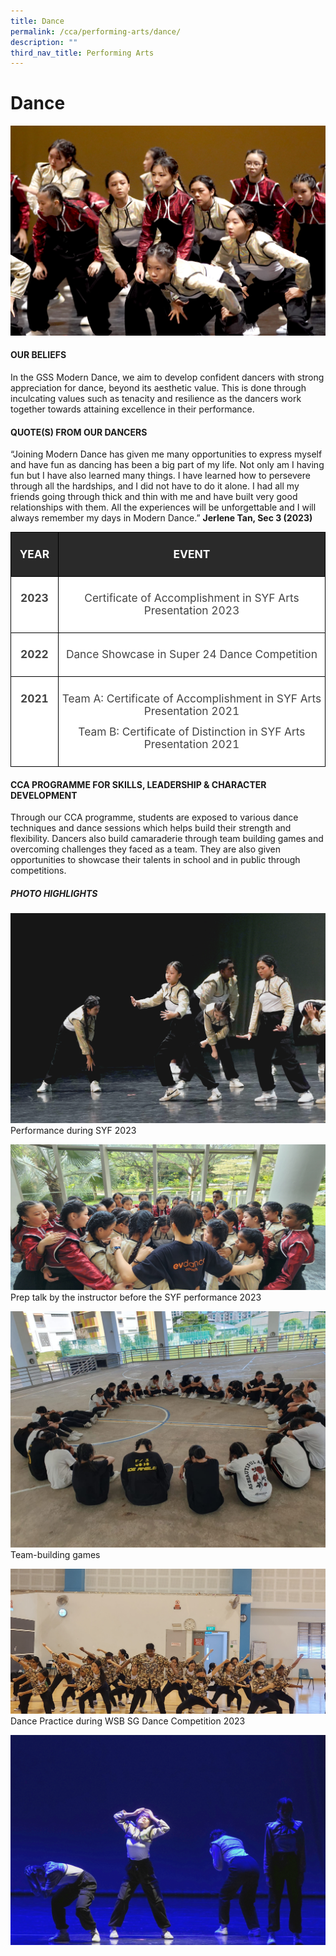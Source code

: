 ```yaml
---
title: Dance
permalink: /cca/performing-arts/dance/
description: ""
third_nav_title: Performing Arts
---
```

# Dance
![](/images/DANCE2023/modern%20dance%20pic%201.jpg)
#### OUR BELIEFS

In the GSS Modern Dance, we aim to develop confident dancers with strong appreciation for dance, beyond its aesthetic value. This is done through inculcating values such as tenacity and resilience as the dancers work together towards attaining excellence in their performance. 

#### QUOTE(S) FROM OUR DANCERS
“Joining Modern Dance has given me many opportunities to express myself and have fun as dancing has been a big part of my life. Not only am I having fun but I have also learned many things. I have learned how to persevere through all the hardships, and I did not have to do it alone. I had all my friends going through thick and thin with me and have built very good relationships with them. All the experiences will be unforgettable and I will always remember my days in Modern Dance.”
 **Jerlene Tan, Sec 3 (2023)**
 
 <!-- /\* Font Definitions \*/ @font-face {font-family:"Cambria Math"; panose-1:2 4 5 3 5 4 6 3 2 4; mso-font-charset:0; mso-generic-font-family:roman; mso-font-pitch:variable; mso-font-signature:-536869121 1107305727 33554432 0 415 0;} /\* Style Definitions \*/ p.MsoNormal, li.MsoNormal, div.MsoNormal {mso-style-unhide:no; mso-style-qformat:yes; mso-style-parent:""; margin:0cm; line-height:115%; mso-pagination:widow-orphan; font-size:11.0pt; font-family:"Arial",sans-serif; mso-fareast-font-family:Arial; mso-ansi-language:EN;} .MsoChpDefault {mso-style-type:export-only; mso-default-props:yes; font-family:"Arial",sans-serif; mso-ascii-font-family:Arial; mso-fareast-font-family:Arial; mso-hansi-font-family:Arial; mso-bidi-font-family:Arial; mso-font-kerning:0pt; mso-ligatures:none; mso-ansi-language:EN;} .MsoPapDefault {mso-style-type:export-only; line-height:115%;} @page WordSection1 {size:612.0pt 792.0pt; margin:72.0pt 72.0pt 72.0pt 72.0pt; mso-header-margin:36.0pt; mso-footer-margin:36.0pt; mso-paper-source:0;} div.WordSection1 {page:WordSection1;} -->

<table class="MsoNormalTable" border="1" cellspacing="0" cellpadding="0" width="624" style="border-collapse:collapse;mso-table-layout-alt:fixed;border:none;
 mso-yfti-tbllook:1536;mso-padding-alt:0cm 5.4pt 0cm 5.4pt;mso-border-insideh:
 cell-none;mso-border-insidev:cell-none"><tbody><tr style="mso-yfti-irow:0;mso-yfti-firstrow:yes;height:27.75pt"><td width="72" valign="top" style="width:54.2pt;border:solid black 1.0pt;
  mso-border-alt:solid black .5pt;background:#2A2A2A;padding:8.0pt 4.0pt 8.0pt 4.0pt;
  height:27.75pt"><p class="MsoNormal" align="center" style="text-align:center"><b style="mso-bidi-font-weight:normal"><span lang="EN" style="font-size:13.0pt;
  line-height:115%;color:white">YEAR</span></b><span lang="EN" style="font-size:
  13.0pt;line-height:115%;color:#484848"></span></p></td><td width="552" valign="top" style="width:413.75pt;border:solid black 1.0pt;
  border-left:none;mso-border-left-alt:solid black .5pt;mso-border-alt:solid black .5pt;
  background:#2A2A2A;padding:8.0pt 4.0pt 8.0pt 4.0pt;height:27.75pt"><p class="MsoNormal" align="center" style="text-align:center"><b style="mso-bidi-font-weight:normal"><span lang="EN" style="font-size:13.0pt;
  line-height:115%;color:white">EVENT</span></b><span lang="EN" style="font-size:
  13.0pt;line-height:115%;color:#484848"></span></p></td></tr><tr style="mso-yfti-irow:1;height:27.75pt"><td width="72" valign="top" style="width:54.2pt;border:solid black 1.0pt;
  border-top:none;mso-border-top-alt:solid black .75pt;mso-border-alt:solid black .75pt;
  background:white;padding:8.0pt 4.0pt 8.0pt 4.0pt;height:27.75pt"><p class="MsoNormal" align="center" style="text-align:center"><b style="mso-bidi-font-weight:normal"><span lang="EN" style="font-size:13.0pt;
  line-height:115%;color:#444444">2023</span></b><b style="mso-bidi-font-weight:
  normal"><span lang="EN" style="font-size:13.0pt;line-height:115%;color:#484848"></span></b></p></td><td width="552" valign="top" style="width:413.75pt;border-top:none;border-left:
  none;border-bottom:solid black 1.0pt;border-right:solid black 1.0pt;
  mso-border-top-alt:solid black .75pt;mso-border-left-alt:solid black .75pt;
  mso-border-alt:solid black .75pt;background:white;padding:8.0pt 4.0pt 8.0pt 4.0pt;
  height:27.75pt"><p class="MsoNormal" align="center" style="text-align:center"><span lang="EN" style="font-size:13.0pt;line-height:115%;color:#444444">Certificate of Accomplishment in SYF Arts Presentation 2023</span><span lang="EN" style="font-size:13.0pt;line-height:115%;color:#484848"></span></p></td></tr><tr style="mso-yfti-irow:2;height:27.75pt"><td width="72" valign="top" style="width:54.2pt;border:solid black 1.0pt;
  border-top:none;mso-border-top-alt:solid black .75pt;mso-border-alt:solid black .75pt;
  background:white;padding:8.0pt 4.0pt 8.0pt 4.0pt;height:27.75pt"><p class="MsoNormal" align="center" style="text-align:center"><b style="mso-bidi-font-weight:normal"><span lang="EN" style="font-size:13.0pt;
  line-height:115%;color:#444444">2022</span></b><b style="mso-bidi-font-weight:
  normal"><span lang="EN" style="font-size:13.0pt;line-height:115%;color:#484848"></span></b></p></td><td width="552" valign="top" style="width:413.75pt;border-top:none;border-left:
  none;border-bottom:solid black 1.0pt;border-right:solid black 1.0pt;
  mso-border-top-alt:solid black .75pt;mso-border-left-alt:solid black .75pt;
  mso-border-alt:solid black .75pt;background:white;padding:8.0pt 4.0pt 8.0pt 4.0pt;
  height:27.75pt"><p class="MsoNormal" align="center" style="text-align:center"><span lang="EN" style="font-size:13.0pt;line-height:115%;color:#444444">Dance Showcase in Super 24 Dance Competition</span><span lang="EN" style="font-size:13.0pt;
  line-height:115%;color:#484848"></span></p></td></tr><tr style="mso-yfti-irow:3;mso-yfti-lastrow:yes;height:27.75pt"><td width="72" valign="top" style="width:54.2pt;border:solid black 1.0pt;
  border-top:none;mso-border-top-alt:solid black .75pt;mso-border-alt:solid black .75pt;
  background:white;padding:8.0pt 4.0pt 8.0pt 4.0pt;height:27.75pt"><p class="MsoNormal" align="center" style="text-align:center"><b style="mso-bidi-font-weight:normal"><span lang="EN" style="font-size:13.0pt;
  line-height:115%;color:#444444">2021</span></b><b style="mso-bidi-font-weight:
  normal"><span lang="EN" style="font-size:13.0pt;line-height:115%;color:#484848"></span></b></p></td><td width="552" valign="top" style="width:413.75pt;border-top:none;border-left:
  none;border-bottom:solid black 1.0pt;border-right:solid black 1.0pt;
  mso-border-top-alt:solid black .75pt;mso-border-left-alt:solid black .75pt;
  mso-border-alt:solid black .75pt;background:white;padding:8.0pt 4.0pt 8.0pt 4.0pt;
  height:27.75pt"><p class="MsoNormal" align="center" style="text-align:center"><span lang="EN" style="font-size:13.0pt;line-height:115%;color:#444444">Team A: Certificate of Accomplishment in SYF Arts Presentation 2021</span></p><p class="MsoNormal" align="center" style="text-align:center"><span lang="EN" style="font-size:13.0pt;line-height:115%;color:#444444">Team B: Certificate of Distinction in SYF Arts Presentation 2021</span></p></td></tr></tbody></table>



#### CCA PROGRAMME FOR SKILLS, LEADERSHIP &amp; CHARACTER DEVELOPMENT
Through our CCA programme, students are exposed to various dance techniques and dance sessions which helps build their strength and flexibility. Dancers also build camaraderie through team building games and overcoming challenges they faced as a team. They are also given opportunities to showcase their talents in school and in public through competitions.
##### PHOTO HIGHLIGHTS
![](/images/DANCE2023/modern%20dance%20pic%202%20.jpg)
Performance during SYF 2023

![](/images/DANCE2023/modern%20dance%20pic%203%20.jpg)
Prep talk by the instructor before the SYF performance 2023

![](/images/DANCE2023/modern%20dance%20pic%204%20.jpg)
Team-building games

![](/images/DANCE2023/modern%20dance%20pic%206.jpg)
Dance Practice during WSB SG Dance Competition 2023

![](/images/DANCE2023/modern%20dance%20pic%205.jpg)